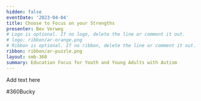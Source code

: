 ```yaml
---
hidden: false
eventDate: '2023-04-04'
title: Choose to Focus on your Strengths
presenter: Bev Verweg
# Logo is optional. If no logo, delete the line or comment it out.
# logo: ribbon/ar-orange.png
# Ribbon is optional. If no ribbon, delete the line or comment it out.
ribbon: ribbon/ar-puzzle.png
layout: smb-360
summary: Education Focus for Youth and Young Adults with Autism
---
```


Add text here

#360Bucky


